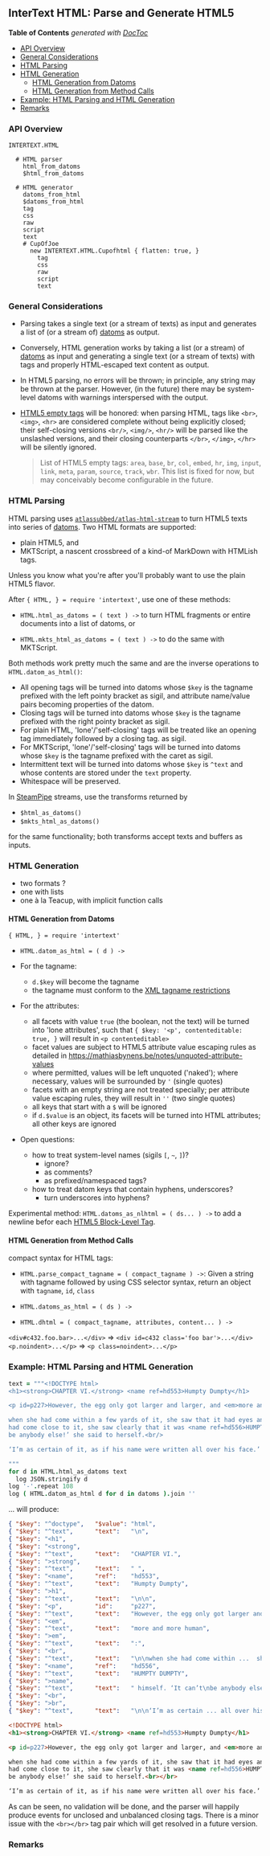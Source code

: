
## InterText HTML: Parse and Generate HTML5


<!-- START doctoc generated TOC please keep comment here to allow auto update -->
<!-- DON'T EDIT THIS SECTION, INSTEAD RE-RUN doctoc TO UPDATE -->
**Table of Contents**  *generated with [DocToc](https://github.com/thlorenz/doctoc)*

- [API Overview](#api-overview)
- [General Considerations](#general-considerations)
- [HTML Parsing](#html-parsing)
- [HTML Generation](#html-generation)
  - [HTML Generation from Datoms](#html-generation-from-datoms)
  - [HTML Generation from Method Calls](#html-generation-from-method-calls)
- [Example: HTML Parsing and HTML Generation](#example-html-parsing-and-html-generation)
- [Remarks](#remarks)

<!-- END doctoc generated TOC please keep comment here to allow auto update -->


### API Overview

```
INTERTEXT.HTML

  # HTML parser
    html_from_datoms
    $html_from_datoms

  # HTML generator
    datoms_from_html
    $datoms_from_html
    tag
    css
    raw
    script
    text
    # CupOfJoe
      new INTERTEXT.HTML.Cupofhtml { flatten: true, }
        tag
        css
        raw
        script
        text
```



### General Considerations

* Parsing takes a single text (or a stream of texts) as input and generates a list of (or a stream of)
  [datoms](https://github.com/loveencounterflow/datom) as output.

* Conversely, HTML generation works by taking a list (or a stream) of
  [datoms](https://github.com/loveencounterflow/datom) as input and generating a single text (or a stream of
  texts) with tags and properly HTML-escaped text content as output.

* In HTML5 parsing, no errors will be thrown; in principle, any string may be thrown at the parser. However,
  (in the future) there may be system-level datoms with warnings interspersed with the output.

* [HTML5 empty tags](https://developer.mozilla.org/en-US/docs/Glossary/empty_element) will be honored: when
  parsing HTML, tags like `<br>`, `<img>`, `<hr>` are considered complete without being explicitly closed;
  their self-closing versions `<br/>`, `<img/>`, `<hr/>` will be parsed like the unslashed versions, and
  their closing counterparts `</br>`, `</img>`, `</hr>` will be silently ignored.

  > List of HTML5 empty tags: `area`, `base`, `br`, `col`, `embed`, `hr`, `img`, `input`, `link`, `meta`,
  > `param`, `source`, `track`, `wbr`. This list is fixed for now, but may conceivably become configurable
  > in the future.




### HTML Parsing

HTML parsing uses [`atlassubbed/atlas-html-stream`](https://github.com/atlassubbed/atlas-html-stream) to
turn HTML5 texts into series of [datoms](https://github.com/loveencounterflow/datom). Two HTML formats are
supported:

* plain HTML5, and
* MKTScript, a nascent crossbreed of a kind-of MarkDown with HTMLish tags.

Unless you know what you're after you'll probably want to use the plain HTML5 flavor.

After `{ HTML, } = require 'intertext'`, use one of these methods:

* `HTML.html_as_datoms = ( text ) ->` to turn HTML fragments or entire documents into a list of datoms, or

* `HTML.mkts_html_as_datoms = ( text ) ->` to do the same with MKTScript.

Both methods work pretty much the same and are the inverse operations to `HTML.datom_as_html()`:

* All opening tags will be turned into datoms whose `$key` is the tagname prefixed with the left pointy
  bracket as sigil, and attribute name/value pairs becoming properties of the datom.
* Closing tags will be turned into datoms whose `$key` is the tagname prefixed with the right pointy bracket
  as sigil.
* For plain HTML, 'lone'/'self-closing' tags will be treated like an opening tag immediately followed by a
  closing tag. as sigil.
* For MKTScript, 'lone'/'self-closing' tags will be turned into datoms whose `$key` is the tagname prefixed
  with the caret as sigil.
* Intermittent text will be turned into datoms whose `$key` is `^text` and whose contents are stored under
  the `text` property.
* Whitespace will be preserved.

In [SteamPipe](https://github.com/loveencounterflow/steampipes) streams, use the transforms returned by

* `$html_as_datoms()`
* `$mkts_html_as_datoms()`

for the same functionality; both transforms accept texts and buffers as inputs.

### HTML Generation

* two formats ?
* one with lists
* one à la Teacup, with implicit function calls



#### HTML Generation from Datoms

`{ HTML, } = require 'intertext'`

* `HTML.datom_as_html = ( d ) ->`


* For the tagname:
  *  `d.$key` will become the tagname
  * the tagname must conform to the [XML tagname restrictions](https://www.w3.org/TR/xml)

* For the attributes:
  * all facets with value `true` (the boolean, not the text) will be turned into 'lone attributes', such
    that `{ $key: '<p', contenteditable: true, }` will result in `<p contenteditable>`
  * facet values are subject to HTML5 attribute value escaping rules as detailed in
    https://mathiasbynens.be/notes/unquoted-attribute-values
  * where permitted, values will be left unquoted ('naked'); where necessary, values will be surrounded
    by `'` (single quotes)
  * facets with an empty string are not treated specially; per attribute value escaping rules, they will
    result in `''` (two single quotes)
  * all keys that start with a `$` will be ignored
  * if `d.$value` is an object, its facets will be turned into HTML attributes; all other keys are ignored

* Open questions:
  * how to treat system-level names (sigils `[`, `~`, `]`)?
    * ignore?
    * as comments?
    * as prefixed/namespaced tags?
  * how to treat datom keys that contain hyphens, underscores?
    * turn underscores into hyphens?

Experimental method: `HTML.datoms_as_nlhtml = ( ds... ) ->` to add a newline befor each [HTML5 Block-Level
Tag](https://developer.mozilla.org/en-US/docs/Web/HTML/Block-level_elements).

#### HTML Generation from Method Calls

compact syntax for HTML tags:

* `HTML.parse_compact_tagname = ( compact_tagname ) ->`: Given a string with tagname followed by using CSS
  selector syntax, return an object with `tagname`, `id`, `class`

* `HTML.datoms_as_html = ( ds ) ->`

* `HTML.dhtml = ( compact_tagname, attributes, content... ) ->`

`<div#c432.foo.bar>...</div>` => `<div id=c432 class='foo bar'>...</div>`
`<p.noindent>...</p>` => `<p class=noindent>...</p>`





### Example: HTML Parsing and HTML Generation

```coffee
text = """<!DOCTYPE html>
<h1><strong>CHAPTER VI.</strong> <name ref=hd553>Humpty Dumpty</h1>

<p id=p227>However, the egg only got larger and larger, and <em>more and more human</em>:<br>

when she had come within a few yards of it, she saw that it had eyes and a nose and mouth; and when she
had come close to it, she saw clearly that it was <name ref=hd556>HUMPTY DUMPTY</name> himself. ‘It can’t
be anybody else!’ she said to herself.<br/>

‘I’m as certain of it, as if his name were written all over his face.’

"""
for d in HTML.html_as_datoms text
  log JSON.stringify d
log '-'.repeat 108
log ( HTML.datom_as_html d for d in datoms ).join ''
```

... will produce:

```json
{ "$key": "^doctype",   "$value": "html",                                                           }
{ "$key": "^text",      "text":   "\n",                                                             }
{ "$key": "<h1",                                                                                    }
{ "$key": "<strong",                                                                                }
{ "$key": "^text",      "text":   "CHAPTER VI.",                                                    }
{ "$key": ">strong",                                                                                }
{ "$key": "^text",      "text":   " ",                                                              }
{ "$key": "<name",      "ref":    "hd553",                                                          }
{ "$key": "^text",      "text":   "Humpty Dumpty",                                                  }
{ "$key": ">h1",                                                                                    }
{ "$key": "^text",      "text":   "\n\n",                                                           }
{ "$key": "<p",         "id":     "p227",                                                           }
{ "$key": "^text",      "text":   "However, the egg only got larger and larger, and ",              }
{ "$key": "<em",                                                                                    }
{ "$key": "^text",      "text":   "more and more human",                                            }
{ "$key": ">em",                                                                                    }
{ "$key": "^text",      "text":   ":",                                                              }
{ "$key": "<br",                                                                                    }
{ "$key": "^text",      "text":   "\n\nwhen she had come within ...  she saw clearly that it was ", }
{ "$key": "<name",      "ref":    "hd556",                                                          }
{ "$key": "^text",      "text":   "HUMPTY DUMPTY",                                                  }
{ "$key": ">name",                                                                                  }
{ "$key": "^text",      "text":   " himself. ‘It can’t\nbe anybody else!’ she said to herself.",    }
{ "$key": "<br",                                                                                    }
{ "$key": ">br",                                                                                    }
{ "$key": "^text",      "text":   "\n\n‘I’m as certain ... all over his face.’\n",                  }
```

```html
<!DOCTYPE html>
<h1><strong>CHAPTER VI.</strong> <name ref=hd553>Humpty Dumpty</h1>

<p id=p227>However, the egg only got larger and larger, and <em>more and more human</em>:<br>

when she had come within a few yards of it, she saw that it had eyes and a nose and mouth; and when she
had come close to it, she saw clearly that it was <name ref=hd556>HUMPTY DUMPTY</name> himself. ‘It can’t
be anybody else!’ she said to herself.<br></br>

‘I’m as certain of it, as if his name were written all over his face.’
```

As can be seen, no validation will be done, and the parser will happily produce events for unclosed and
unbalanced closing tags. There is a minor issue with the `<br></br>` tag pair which will get resolved in
a future version.


### Remarks


